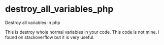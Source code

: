 # destroy_all_variables_php
Destroy all variables in php

  This is destroy whole normal variables in your code. This code is not mine. I found on stackoverflow but it is very useful.
